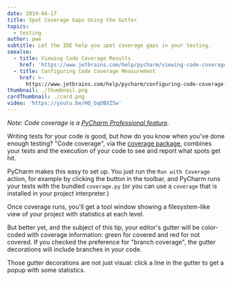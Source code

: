 ```yaml
---
date: 2019-04-17
title: Spot Coverage Gaps Using the Gutter
topics:
  - testing
author: pwe
subtitle: Let the IDE help you spot coverage gaps in your testing.
seealso:
  - title: Viewing Code Coverage Results
    href: 'https://www.jetbrains.com/help/pycharm/viewing-code-coverage-results.html'
  - title: Configuring Code Coverage Measurement
    href: >-
      https://www.jetbrains.com/help/pycharm/configuring-code-coverage-measurement.html
thumbnail: ./thumbnail.png
cardThumbnail: ./card.png
video: 'https://youtu.be/HQ_bqOBXZ5w'
---
```


*Note: Code coverage is a 
[PyCharm Professional feature](https://www.jetbrains.com/pycharm/features/editions_comparison_matrix.html).*

Writing tests for your code is good, but how do you know when you've done 
enough testing? "Code coverage", via the 
[coverage package](https://pypi.org/project/coverage/), combines your tests 
and the execution of your code to see and report what spots get hit.

PyCharm makes this easy to set up. You just run the `Run with Coverage` action, 
for example by clicking the button in the toolbar, and PyCharm runs your tests 
with the bundled `coverage.py` (or you can use a `coverage` that is installed 
in your project interpreter.)

Once coverage runs, you'll get a tool window showing a filesystem-like view 
of your project with statistics at each level.

But better yet, and the subject of this tip, your editor's gutter will be 
color-coded with coverage information: green for covered and red for not 
covered. If you checked the preference for "branch coverage", the gutter 
decorations will include branches in your code.

Those gutter decorations are not just visual: click a line in the gutter 
to get a popup with some statistics.

